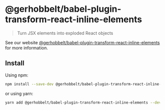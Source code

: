 # @gerhobbelt/babel-plugin-transform-react-inline-elements

> Turn JSX elements into exploded React objects

See our website [@gerhobbelt/babel-plugin-transform-react-inline-elements](https://babeljs.io/docs/en/next/babel-plugin-transform-react-inline-elements.html) for more information.

## Install

Using npm:

```sh
npm install --save-dev @gerhobbelt/babel-plugin-transform-react-inline-elements
```

or using yarn:

```sh
yarn add @gerhobbelt/babel-plugin-transform-react-inline-elements --dev
```
